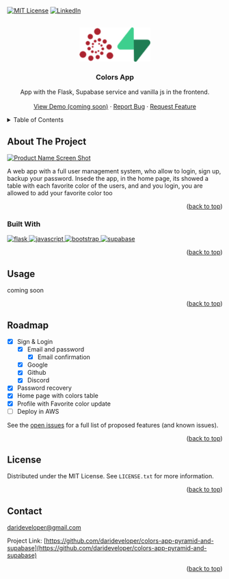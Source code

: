 <!-- Improved compatibility of back to top link: See: https://github.com/othneildrew/Best-README-Template/pull/73 -->
<a name="readme-top"></a>
<!--
*** Thanks for checking out the Best-README-Template. If you have a suggestion
*** that would make this better, please fork the repo and create a pull request
*** or simply open an issue with the tag "enhancement".
*** Don't forget to give the project a star!
*** Thanks again! Now go create something AMAZING! :D
-->



<!-- PROJECT SHIELDS -->
<!--
*** I'm using markdown "reference style" links for readability.
*** Reference links are enclosed in brackets [ ] instead of parentheses ( ).
*** See the bottom of this document for the declaration of the reference variables
*** for contributors-url, forks-url, etc. This is an optional, concise syntax you may use.
*** https://www.markdownguide.org/basic-syntax/#reference-style-links
-->
[![MIT License][license-shield]][license-url]
[![LinkedIn][linkedin-shield]][linkedin-url]



<!-- PROJECT LOGO -->
<br />
<div align="center">
  <a href="https://github.com/darideveloper/colors-app-pyramid-and-supabase">
    <img src="imgs/logo.png" alt="Logo" height="80">
  </a>

<h3 align="center">Colors App</h3>

  <p align="center">
    App with the Flask, Supabase service and vanilla js in the frontend.
    <br />
    <br />
    <a href="#">View Demo (coming soon)</a>
    ·
    <a href="https://github.com/darideveloper/colors-app-pyramid-and-supabase/issues">Report Bug</a>
    ·
    <a href="https://github.com/darideveloper/colors-app-pyramid-and-supabase/issues">Request Feature</a>
  </p>
</div>

<!-- TABLE OF CONTENTS -->
<details>
  <summary>Table of Contents</summary>
  <ol>
    <li>
      <a href="#about-the-project">About The Project</a>
      <ul>
        <li><a href="#built-with">Built With</a></li>
      </ul>
    </li>
    <li><a href="#usage">Usage</a></li>
    <li><a href="#roadmap">Roadmap</a></li>
    <li><a href="#license">License</a></li>
    <li><a href="#contact">Contact</a></li>
  </ol>
</details>



<!-- ABOUT THE PROJECT -->
## About The Project

[![Product Name Screen Shot][product-screenshot]](https://example.com)

A web app with a full user management system, who allow to login, sign up, backup your password.
Insede the app, in the home page, its showed a table with each favorite color of the users, and and you login, you are allowed to add your favorite color too

<p align="right">(<a href="#readme-top">back to top</a>)</p>



### Built With

<a href="https://flask.palletsprojects.com/en/2.2.x/">
  <img src="https://cdn.svgporn.com/logos/flask.svg" width="50" alt="flask" title="flask">
</a>
<a href="https://developer.mozilla.org/es/docs/Web/javascript">
  <img src="https://cdn.svgporn.com/logos/javascript.svg" width="50" alt="javascript" title="javascript">
</a>
<a href="https://getbootstrap.com/">
  <img src="https://cdn.svgporn.com/logos/bootstrap.svg" width="60" alt="bootstrap" title="bootstrap">
</a>
<a href="https://supabase.com/">
  <img src="https://cdn.svgporn.com/logos/supabase-icon.svg" width="50" alt="supabase" title="supabase">
</a>

<p align="right">(<a href="#readme-top">back to top</a>)</p>


<!-- USAGE EXAMPLES -->
## Usage

coming soon

<p align="right">(<a href="#readme-top">back to top</a>)</p>



<!-- ROADMAP -->
## Roadmap

- [x] Sign & Login
  - [x] Email and password
    - [x] Email confirmation 
  - [x] Google
  - [x] Github
  - [x] Discord
- [x] Password recovery
- [x] Home page with colors table
- [x] Profile with Favorite color update
- [ ] Deploy in AWS

See the [open issues](https://github.com/darideveloper/colors-app-pyramid-and-supabase/issues) for a full list of proposed features (and known issues).

<p align="right">(<a href="#readme-top">back to top</a>)</p>


<!-- LICENSE -->
## License

Distributed under the MIT License. See `LICENSE.txt` for more information.

<p align="right">(<a href="#readme-top">back to top</a>)</p>

<!-- CONTACT -->
## Contact

darideveloper@gmail.com

Project Link: [https://github.com/darideveloper/colors-app-pyramid-and-supabase](https://github.com/darideveloper/colors-app-pyramid-and-supabase)

<p align="right">(<a href="#readme-top">back to top</a>)</p>

<!-- MARKDOWN LINKS & IMAGES -->
<!-- https://www.markdownguide.org/basic-syntax/#reference-style-links -->
[contributors-shield]: https://img.shields.io/github/contributors/darideveloper/colors-app-pyramid-and-supabase.svg?style=for-the-badge
[contributors-url]: https://github.com/darideveloper/colors-app-pyramid-and-supabase/graphs/contributors
[forks-shield]: https://img.shields.io/github/forks/darideveloper/colors-app-pyramid-and-supabase.svg?style=for-the-badge
[forks-url]: https://github.com/darideveloper/colors-app-pyramid-and-supabase/network/members
[stars-shield]: https://img.shields.io/github/stars/darideveloper/colors-app-pyramid-and-supabase.svg?style=for-the-badge
[stars-url]: https://github.com/darideveloper/colors-app-pyramid-and-supabase/stargazers
[issues-shield]: https://img.shields.io/github/issues/darideveloper/colors-app-pyramid-and-supabase.svg?style=for-the-badge
[issues-url]: https://github.com/darideveloper/colors-app-pyramid-and-supabase/issues
[license-shield]: https://img.shields.io/github/license/darideveloper/colors-app-pyramid-and-supabase.svg?style=for-the-badge
[license-url]: https://github.com/darideveloper/colors-app-pyramid-and-supabase/blob/master/LICENSE.txt
[linkedin-shield]: https://img.shields.io/badge/-LinkedIn-black.svg?style=for-the-badge&logo=linkedin&colorB=555
[linkedin-url]: https://www.linkedin.com/in/francisco-dari-hernandez-6456b6181/
[product-screenshot]: imgs/screenshot.gif
[Next.js]: https://img.shields.io/badge/next.js-000000?style=for-the-badge&logo=nextdotjs&logoColor=white
[Next-url]: https://nextjs.org/
[React.js]: https://img.shields.io/badge/React-20232A?style=for-the-badge&logo=react&logoColor=61DAFB
[React-url]: https://reactjs.org/
[Vue.js]: https://img.shields.io/badge/Vue.js-35495E?style=for-the-badge&logo=vuedotjs&logoColor=4FC08D
[Vue-url]: https://vuejs.org/
[Angular.io]: https://img.shields.io/badge/Angular-DD0031?style=for-the-badge&logo=angular&logoColor=white
[Angular-url]: https://angular.io/
[Svelte.dev]: https://img.shields.io/badge/Svelte-4A4A55?style=for-the-badge&logo=svelte&logoColor=FF3E00
[Svelte-url]: https://svelte.dev/
[Laravel.com]: https://img.shields.io/badge/Laravel-FF2D20?style=for-the-badge&logo=laravel&logoColor=white
[Laravel-url]: https://laravel.com
[Bootstrap.com]: https://img.shields.io/badge/Bootstrap-563D7C?style=for-the-badge&logo=bootstrap&logoColor=white
[Bootstrap-url]: https://getbootstrap.com
[JQuery.com]: https://img.shields.io/badge/jQuery-0769AD?style=for-the-badge&logo=jquery&logoColor=white
[JQuery-url]: https://jquery.com 